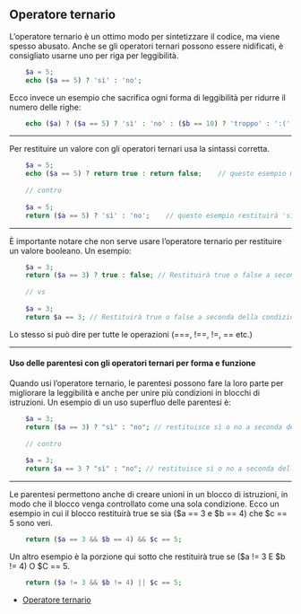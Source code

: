 
Operatore ternario
------------------

L’operatore ternario è un ottimo modo per sintetizzare il codice, ma viene spesso abusato. Anche se gli operatori ternari possono essere nidificati, è consigliato usarne uno per riga per leggibilità.

```php
    $a = 5;
    echo ($a == 5) ? 'sì' : 'no';
```
Ecco invece un esempio che sacrifica ogni forma di leggibilità per ridurre il numero delle righe:

```php
    echo ($a) ? ($a == 5) ? 'sì' : 'no' : ($b == 10) ? 'troppo' : ':(';    // eccessiva nidificazione, sacrifica la leggibilità
```

---

Per restituire un valore con gli operatori ternari usa la sintassi corretta.

```php
    $a = 5;
    echo ($a == 5) ? return true : return false;    // questo esempio mostrerà un errore
    
    // contro
    
    $a = 5;
    return ($a == 5) ? 'sì' : 'no';    // questo esempio restituirà 'sì'
```
---

È importante notare che non serve usare l’operatore ternario per restituire un valore booleano. Un esempio:

```php
    $a = 3;
    return ($a == 3) ? true : false; // Restituirà true o false a seconda della condizione $a == 3
    
    // vs
    
    $a = 3;
    return $a == 3; // Restituirà true o false a seconda della condizione $a == 3
```
Lo stesso si può dire per tutte le operazioni (===, !==, !=, == etc.)


---

#### Uso delle parentesi con gli operatori ternari per forma e funzione

Quando usi l’operatore ternario, le parentesi possono fare la loro parte per migliorare la leggibilità e anche per unire più condizioni in blocchi di istruzioni. Un esempio di un uso superfluo delle parentesi è:

```php
    $a = 3;
    return ($a == 3) ? "sì" : "no"; // restituisce sì o no a seconda della condizione $a == 3
    
    // contro
    
    $a = 3;
    return $a == 3 ? "sì" : "no"; // restituisce sì o no a seconda della condizione $a == 3
```
---

Le parentesi permettono anche di creare unioni in un blocco di istruzioni, in modo che il blocco venga controllato come una sola condizione. Ecco un esempio in cui il blocco restituirà true se sia ($a == 3 e $b == 4) che $c == 5 sono veri.

```php
    return ($a == 3 && $b == 4) && $c == 5;
```
Un altro esempio è la porzione qui sotto che restituirà true se ($a != 3 E $b != 4) O $C == 5.

```php
    return ($a != 3 && $b != 4) || $c == 5;
```
*   [Operatore ternario](http://php.net/language.operators.comparison)